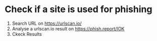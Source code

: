 # Check if a site is used for phishing
1. Search URL on https://urlscan.io/
2. Analyse a urlscan.io result on https://phish.report/IOK
3. Ckeck Results



